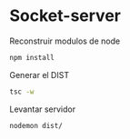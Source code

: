 # Socket-server
Reconstruir modulos de node
```sh
npm install
```

Generar el DIST
```sh
tsc -w
```

Levantar servidor
```sh
nodemon dist/
```
